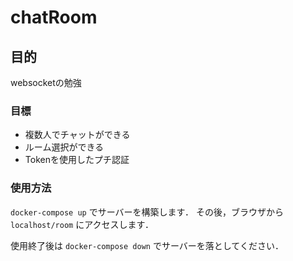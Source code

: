 # chatRoom

## 目的
websocketの勉強

### 目標

- 複数人でチャットができる
- ルーム選択ができる
- Tokenを使用したプチ認証

### 使用方法

` docker-compose up `  でサーバーを構築します．
その後，ブラウザから `localhost/room` にアクセスします．

使用終了後は `docker-compose down` でサーバーを落としてください．
 

